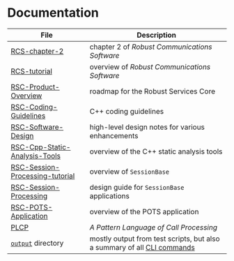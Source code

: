 # Documentation

File | Description
---- | -----------
[RCS-chapter-2](/docs/RCS-chapter-2.pdf) | chapter 2 of *Robust Communications Software*
[RCS-tutorial](/docs/RCS-tutorial.pdf) | overview of *Robust Communications Software*
[RSC-Product-Overview](/docs/RSC-Product-Overview.pdf) | roadmap for the Robust Services Core
[RSC-Coding-Guidelines](/docs/RSC-Coding-Guidelines.md) | C++ coding guidelines
[RSC-Software-Design](/docs/RSC-Software-Design.pdf) | high-level design notes for various enhancements
[RSC-Cpp-Static-Analysis-Tools](/docs/RSC-Cpp-Static-Analysis-Tools.md) | overview of the C++ static analysis tools
[RSC-Session-Processing-tutorial](/docs/RSC-Session-Processing-tutorial.pdf) | overview of `SessionBase`
[RSC-Session-Processing](/docs/RSC-Session-Processing.pdf) | design guide for `SessionBase` applications
[RSC-POTS-Application](/docs/RSC-POTS-Application.md) | overview of the POTS application
[PLCP](/docs/PLCP.pdf) | *A Pattern Language of Call Processing*
[`output`](/docs/output) directory | mostly output from test scripts, but also a summary of all [CLI commands](/docs/output/help.cli.txt)
